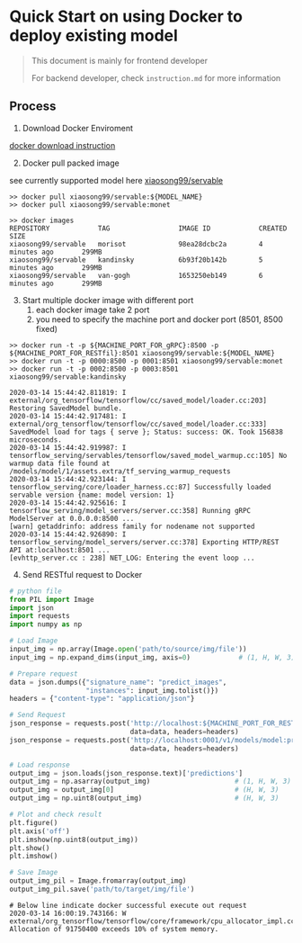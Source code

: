 # Quick Start on using Docker to deploy existing model

> This document is mainly for frontend developer 
>
> For backend developer, check `instruction.md` for more information  



## Process 

1. Download Docker Enviroment 

[docker download instruction](https://docs.docker.com/install/)




2. Docker pull packed image 

see currently supported model here [xiaosong99/servable](https://hub.docker.com/repository/docker/xiaosong99/servable)

```shell
>> docker pull xiaosong99/servable:${MODEL_NAME}
>> docker pull xiaosong99/servable:monet 

>> docker images
REPOSITORY            TAG                 IMAGE ID            CREATED             SIZE
xiaosong99/servable   morisot             98ea28dcbc2a        4 minutes ago       299MB
xiaosong99/servable   kandinsky           6b93f20b142b        5 minutes ago       299MB
xiaosong99/servable   van-gogh            1653250eb149        6 minutes ago       299MB

```




3. Start multiple docker image with different port 
   1. each docker image take 2 port
   2. you need to specify the machine port and docker port (8501, 8500 fixed)


```shell
>> docker run -t -p ${MACHINE_PORT_FOR_gRPC}:8500 -p ${MACHINE_PORT_FOR_RESTfil}:8501 xiaosong99/servable:${MODEL_NAME}
>> docker run -t -p 0000:8500 -p 0001:8501 xiaosong99/servable:monet
>> docker run -t -p 0002:8500 -p 0003:8501 xiaosong99/servable:kandinsky

2020-03-14 15:44:42.811819: I external/org_tensorflow/tensorflow/cc/saved_model/loader.cc:203] Restoring SavedModel bundle.
2020-03-14 15:44:42.917481: I external/org_tensorflow/tensorflow/cc/saved_model/loader.cc:333] SavedModel load for tags { serve }; Status: success: OK. Took 156838 microseconds.
2020-03-14 15:44:42.919987: I tensorflow_serving/servables/tensorflow/saved_model_warmup.cc:105] No warmup data file found at /models/model/1/assets.extra/tf_serving_warmup_requests
2020-03-14 15:44:42.923144: I tensorflow_serving/core/loader_harness.cc:87] Successfully loaded servable version {name: model version: 1}
2020-03-14 15:44:42.925616: I tensorflow_serving/model_servers/server.cc:358] Running gRPC ModelServer at 0.0.0.0:8500 ...
[warn] getaddrinfo: address family for nodename not supported
2020-03-14 15:44:42.926890: I tensorflow_serving/model_servers/server.cc:378] Exporting HTTP/REST API at:localhost:8501 ...
[evhttp_server.cc : 238] NET_LOG: Entering the event loop ...

```



4. Send RESTful request to Docker 


```python
# python file 
from PIL import Image
import json
import requests
import numpy as np 

# Load Image 
input_img = np.array(Image.open('path/to/source/img/file'))
input_img = np.expand_dims(input_img, axis=0)            # (1, H, W, 3)

# Prepare request
data = json.dumps({"signature_name": "predict_images", 
                   "instances": input_img.tolist()})
headers = {"content-type": "application/json"}

# Send Request
json_response = requests.post('http://localhost:${MACHINE_PORT_FOR_RESTfil}/v1/models/model:predict', \
                              data=data, headers=headers)
json_response = requests.post('http://localhost:0001/v1/models/model:predict', \
                              data=data, headers=headers)

# Load response 
output_img = json.loads(json_response.text)['predictions']
output_img = np.asarray(output_img)                     # (1, H, W, 3)
output_img = output_img[0]                              # (H, W, 3)
output_img = np.uint8(output_img)                       # (H, W, 3)

# Plot and check result 
plt.figure()
plt.axis('off')
plt.imshow(np.uint8(output_img))
plt.show()
plt.imshow()

# Save Image 
output_img_pil = Image.fromarray(output_img)
output_img_pil.save('path/to/target/img/file')
```


```shell
# Below line indicate docker successful execute out request
2020-03-14 16:00:19.743166: W external/org_tensorflow/tensorflow/core/framework/cpu_allocator_impl.cc:81] Allocation of 91750400 exceeds 10% of system memory.
```